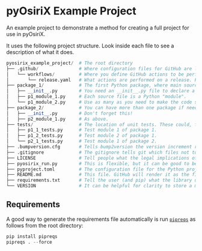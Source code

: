 # pyOsiriX Example Project
An example project to demonstrate a method for creating a full project for use in pyOsiriX.

It uses the following project structure. Look inside each file to see a description of what it does.

```python
pyosirix_example_project/  # The root directory
├── .github/               # Where configuration files for GitHub are located.
│   └── workflows/         # Where you define GitHub actions to be performed when you push code. Run automatically.
│       └── release.yaml   # What actions are performed on a release. For example, upload to Python Package Index (pip).
├── package_1/             # The first Python package, where main source code will be stored. Use as many as you need.
│   ├── __init__.py        # You need an __init__.py file to declare a folder as a Python package. It can be empty!
│   ├── p1_module_1.py     # Each source file is a Python "module".
│   └── p1_module_2.py     # Use as many as you need to make the code structure logical.
├── package_2/             # You can have more than one package if needed and logical.
│   ├── __init__.py        # Don't forget this!
│   ├── p2_module_1.py     # As above.
├── tests/                 # The location of unit tests. These could, for example be run automatically as a GitHub action.
│   ├── p1_1_tests.py      # Test module 1 of package 1.
│   ├── p1_2_tests.py      # Test module 2 of package 1.
│   └── p2_1_tests.py      # Test module 1 of package 2.
├── .bumpversion.cfg       # Tells bump2version the version increment rules.
├── .gitignore             # The gitignore tells git which files not to include in version control.
├── LICENSE                # Tell people what the legal implications of your code are. There are many templates (e.g. MIT).
├── pyosirix_run.py        # This is flexible, but it can be good to be clear where the initial hook for pyosirix is.
├── pyproject.toml         # The configuration file for the Python project. Needed to tell pip  
├── README.md              # This file. GitHub will render it as the first page when you visit a repository online.
├── requirements.txt       # Tell the user (and pip) what the library dependencies are.
└── VERSION                # It can be helpful for clarity to store a master version file.
```

## Requirements
A good way to generate the requirements file automatically is run [`pipreqs`](https://github.com/bndr/pipreqs) as follows from the root directory:
```python
pip install pipreqs
pipreqs . --force
```


